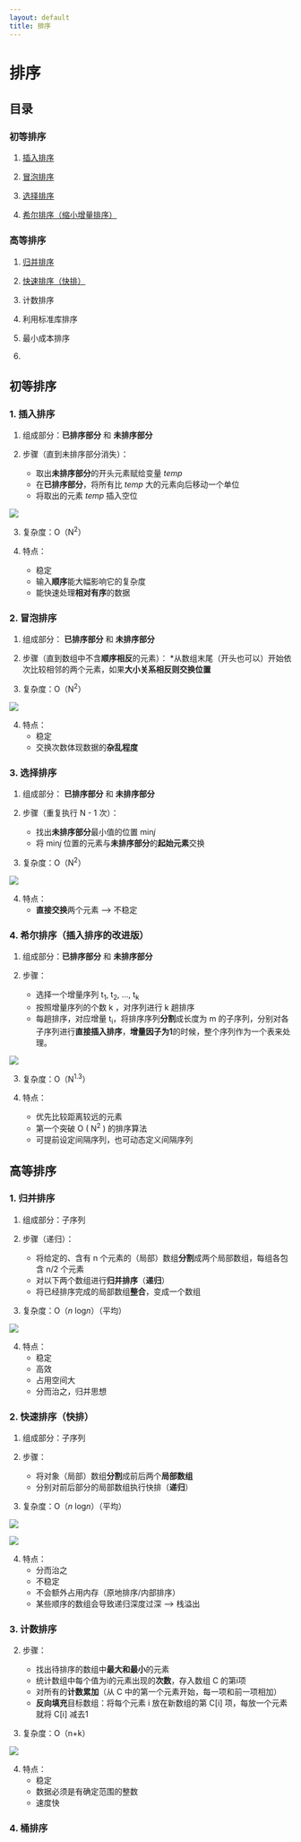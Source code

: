 ```yaml
---
layout: default
title: 排序
---
```

# 排序

## 目录

### 初等排序

1. <a href="#insert">插入排序</a>

2. <a href="#bubble">冒泡排序</a>

3. <a href="#selection">选择排序</a>

4. <a href="#shell">希尔排序（缩小增量排序）</a>

### 高等排序

1. <a href="#merge">归并排序</a>

2. <a href="#quick">快速排序（快排）</a>

3. 计数排序

4. 利用标准库排序

5. 最小成本排序

6. 

## 初等排序

### 1. <a name="insert"></a>插入排序

1. 组成部分：**已排序部分** 和 **未排序部分**

2. 步骤（直到未排序部分消失）：
    * 取出**未排序部分**的开头元素赋给变量 *temp*
    * 在**已排序部分**，将所有比 *temp* 大的元素向后移动一个单位
    * 将取出的元素 *temp* 插入空位

![](../images/add01/Insertsort.jpg)

3. 复杂度：O（N<sup>2</sup>）

4. 特点：
    * 稳定
    * 输入**顺序**能大幅影响它的复杂度
    * 能快速处理**相对有序**的数据

### 2. <a name="bubble"></a>冒泡排序

1. 组成部分： **已排序部分** 和 **未排序部分**

2. 步骤（直到数组中不含**顺序相反**的元素）：
    *从数组末尾（开头也可以）开始依次比较相邻的两个元素，如果**大小关系相反则交换位置**

3. 复杂度：O（N<sup>2</sup>）

![](../images/add01/bubblesort.jpg)

4. 特点：
    * 稳定
    * 交换次数体现数据的**杂乱程度**

### 3. <a name="selection"></a>选择排序

1. 组成部分： **已排序部分** 和 **未排序部分**

2. 步骤（重复执行 N - 1 次）：
    * 找出**未排序部分**最小值的位置 min*j*
    * 将 min*j* 位置的元素与**未排序部分**的**起始元素**交换

3. 复杂度：O（N<sup>2</sup>）

![](../images/add01/Selectionsort.jpg)

4. 特点：
    * **直接交换**两个元素 --> 不稳定

### 4. <a name="shell"></a>希尔排序（插入排序的改进版）

1. 组成部分：**已排序部分** 和 **未排序部分**

2. 步骤：
    * 选择一个增量序列 t<sub>1</sub>, t<sub>2</sub>, ..., t<sub>k</sub>
    * 按照增量序列的个数 k ，对序列进行 k 趟排序
    * 每趟排序，对应增量 t<sub>i</sub>，将排序序列**分割**成长度为 m 的子序列，分别对各子序列进行**直接插入排序**，**增量因子为1**的时候，整个序列作为一个表来处理。

![](../images/add01/shellsort.gif)

3. 复杂度：O（N<sup>1.3</sup>）

4. 特点：
    * 优先比较距离较远的元素
    * 第一个突破 O ( N<sup>2</sup> ) 的排序算法
    * 可提前设定间隔序列，也可动态定义间隔序列

## 高等排序

### 1. <a name="merge"></a>归并排序

1. 组成部分：子序列

2. 步骤（递归）：
    * 将给定的、含有 n 个元素的（局部）数组**分割**成两个局部数组，每组各包含 n/2 个元素
    * 对以下两个数组进行**归并排序**（**递归**）
    * 将已经排序完成的局部数组**整合**，变成一个数组

3. 复杂度：O（<i>n</i> log<i>n</i>）（平均）

![](../images/add01/mergesort.gif)

4. 特点：
    * 稳定
    * 高效
    * 占用空间大
    * 分而治之，归并思想

### 2. <a name="quick"></a>快速排序（快排）

1. 组成部分：子序列

2. 步骤：
    * 将对象（局部）数组**分割**成前后两个**局部数组**
    * 分别对前后部分的局部数组执行快排（**递归**）

3. 复杂度：O（<i>n</i> log<i>n</i>）（平均）

![](../images/add01/quicksort.gif)

![](../images/add01/quicksort.jpg)

4. 特点：
    * 分而治之
    * 不稳定
    * 不会额外占用内存（原地排序/内部排序）
    * 某些顺序的数组会导致递归深度过深 --> 栈溢出

### 3. <a name="count"></a>计数排序

2. 步骤：
    * 找出待排序的数组中**最大和最小**的元素
    * 统计数组中每个值为i的元素出现的**次数**，存入数组 C 的第i项
    * 对所有的**计数累加**（从 C 中的第一个元素开始，每一项和前一项相加）
    * **反向填充**目标数组：将每个元素 i 放在新数组的第 C[i] 项，每放一个元素就将 C[i] 减去1

3. 复杂度：O（n+k）

![](../images/add01/countingsort.gif)

4. 特点：
    * 稳定
    * 数据必须是有确定范围的整数
    * 速度快

### 4. 桶排序